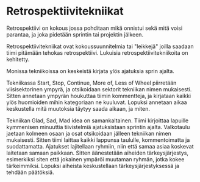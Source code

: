 # Retrospektiivitekniikat

Retrospektiivi on kokous jossa pohditaan mikä onnistui sekä mitä voisi parantaa, ja joka pidetään sprintin tai projektin jälkeen.

Retrospektiivitekniikat ovat kokoussuunnitelmia tai "leikkejä" joilla saadaan tiimi pitämään tehokas retrospektiivi.
Lukuisia retrospektiivitekniikoita on kehitetty.

Monissa tekniikoissa on keskeistä kirjata ylös ajatuksia sprin ajalta.

Tekniikassa Start, Stop, Continue, More of, Less of Wheel piirretään
viisisektorinen ympyrä, ja otsikoidaan sektorit tekniikan nimen mukaisesti.
Sitten annetaan ympyrän houkuttaa tiimin kommentteja, ja kirjataan kaikki ylös
huomioiden mihin kategoriaan ne kuuluvat. Lopuksi annetaan aikaa keskustella
mitä muutoksia täytyy saada aikaan, ja miten.

Tekniikan Glad, Sad, Mad idea on samankaltainen. Tiimi kirjoittaa lapuille kymmenisen
minuuttia tiivistelmiä ajatuksistaan sprintin ajalta.
Valkotaulu jaetaan kolmeen osaan ja osat otsikoidaan jälleen tekniikan nimen mukaisesti.
Sitten tiimi laittaa kaikki lappunsa taululle, kommentoimatta ja suodattamatta.
Ajatukset lajitellaan ryhmiin, niin että samaa asiaa koskevat laitetaan samaan
paikkaan. Sitten äänestetään aiheiden tärkeysjärjestys, esimerkiksi siten että
jokainen ympäröi muutaman ryhmän, jotka kokee tärkeimmiksi. Lopuksi aiheista
keskustellaan tärkeysjärjestyksessä ja tehdään päätöksiä.
